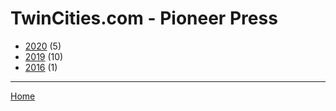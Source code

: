 # TwinCities.com - Pioneer Press

  * [2020](./twincities-com-pioneer-press-2020.md/) (5)
  * [2019](./twincities-com-pioneer-press-2019.md/) (10)
  * [2016](./twincities-com-pioneer-press-2016.md/) (1)

----

[Home](../)
